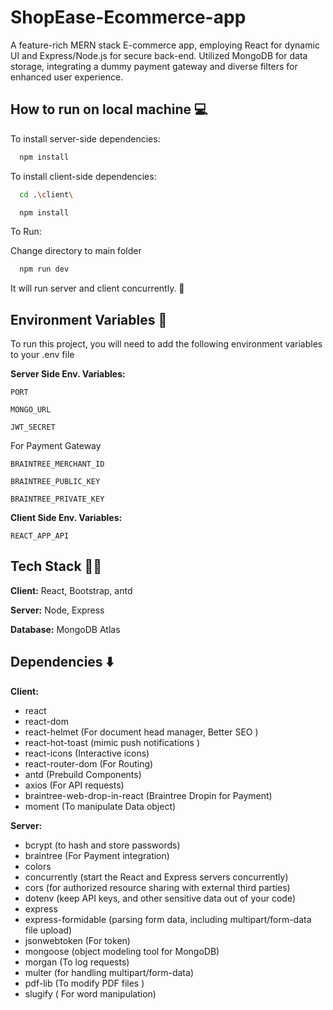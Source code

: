 # ShopEase-Ecommerce-app
 A feature-rich MERN stack E-commerce app, employing React for dynamic UI and Express/Node.js for secure back-end. Utilized MongoDB for data storage, integrating a dummy payment gateway and diverse filters for enhanced user experience.

## How to run on local machine 💻

 To install server-side dependencies:


```bash
  npm install
```

To install client-side dependencies:
```bash
  cd .\client\
```

```bash
  npm install
```

To Run:

Change directory to main folder
```bash
  npm run dev
```
It will run server and client concurrently. 🚀

## Environment Variables 🔐

To run this project, you will need to add the following environment variables to your .env file

**Server Side Env. Variables:**

`PORT`

`MONGO_URL`

`JWT_SECRET`

For Payment Gateway

`BRAINTREE_MERCHANT_ID`

`BRAINTREE_PUBLIC_KEY`

`BRAINTREE_PRIVATE_KEY`

**Client Side Env. Variables:**

`REACT_APP_API`

## Tech Stack 🧑‍💻

**Client:** React, Bootstrap, antd

**Server:** Node, Express

**Database:** MongoDB Atlas

## Dependencies ⬇️

**Client:** 

- react
- react-dom
- react-helmet (For document head manager, Better SEO )
- react-hot-toast (mimic push notifications )
- react-icons (Interactive icons)
- react-router-dom (For Routing)
- antd (Prebuild Components)
- axios (For API requests)
- braintree-web-drop-in-react (Braintree Dropin for Payment)
- moment (To manipulate Data object)

**Server:** 

- bcrypt (to hash and store passwords)
- braintree (For Payment integration)
- colors
- concurrently (start the React and Express servers concurrently)
- cors (for authorized resource sharing with external third parties)
- dotenv (keep API keys, and other sensitive data out of your code)
- express
- express-formidable (parsing form data, including multipart/form-data file upload)
- jsonwebtoken (For token)
- mongoose (object modeling tool for MongoDB)
- morgan (To log requests)
- multer (for handling multipart/form-data)
- pdf-lib (To modify PDF files )
- slugify ( For word manipulation)

